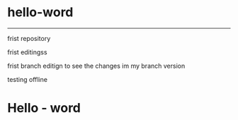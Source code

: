 # hello-word
-------------------------------------

frist repository 

frist editingss

frist branch editign to see the changes im my branch version 

testing offline

<h1> Hello - word </h1>
